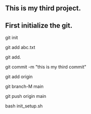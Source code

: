 ## This is my third project.
## First initialize the git.

git init

git add abc.txt

git add.

git commit -m "this is my third commit"

git add origin

git branch-M main

git push origin main

bash init_setup.sh
